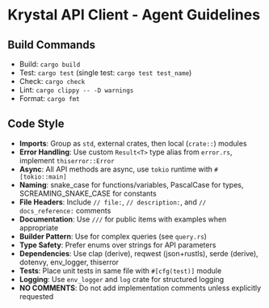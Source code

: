 # Krystal API Client - Agent Guidelines

## Build Commands
- Build: `cargo build`
- Test: `cargo test` (single test: `cargo test test_name`)
- Check: `cargo check`
- Lint: `cargo clippy -- -D warnings`
- Format: `cargo fmt`

## Code Style
- **Imports**: Group as `std`, external crates, then local (`crate::`) modules
- **Error Handling**: Use custom `Result<T>` type alias from `error.rs`, implement `thiserror::Error`
- **Async**: All API methods are async, use `tokio` runtime with `#[tokio::main]`
- **Naming**: snake_case for functions/variables, PascalCase for types, SCREAMING_SNAKE_CASE for constants
- **File Headers**: Include `// file:`, `// description:`, and `// docs_reference:` comments
- **Documentation**: Use `///` for public items with examples when appropriate
- **Builder Pattern**: Use for complex queries (see `query.rs`)
- **Type Safety**: Prefer enums over strings for API parameters
- **Dependencies**: Use clap (derive), reqwest (json+rustls), serde (derive), dotenvy, env_logger, thiserror
- **Tests**: Place unit tests in same file with `#[cfg(test)]` module
- **Logging**: Use `env_logger` and `log` crate for structured logging
- **NO COMMENTS**: Do not add implementation comments unless explicitly requested